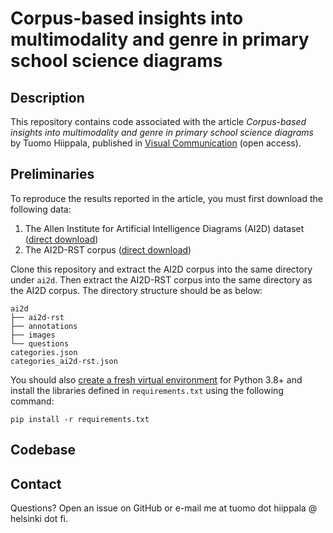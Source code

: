 # Corpus-based insights into multimodality and genre in primary school science diagrams

## Description

This repository contains code associated with the article *Corpus-based insights into multimodality and genre in primary school science diagrams* by Tuomo Hiippala, published in [Visual Communication](https://doi.org/10.1177/14703572231161829) (open access).

## Preliminaries

To reproduce the results reported in the article, you must first download the following data:

 1. The Allen Institute for Artificial Intelligence Diagrams (AI2D) dataset ([direct download](http://ai2-website.s3.amazonaws.com/data/ai2d-all.zip))
 2. The AI2D-RST corpus ([direct download](https://korp.csc.fi/download/AI2D-RST/v1.1/ai2d-rst-v1-1.zip))

Clone this repository and extract the AI2D corpus into the same directory under `ai2d`. Then extract the AI2D-RST corpus into the same directory as the AI2D corpus. The directory structure should be as below:

```
ai2d
├── ai2d-rst
├── annotations
├── images
└── questions
categories.json
categories_ai2d-rst.json
```

You should also [create a fresh virtual environment](https://docs.python.org/3/library/venv.html) for Python 3.8+ and install the libraries defined in `requirements.txt` using the following command:

`pip install -r requirements.txt`

## Codebase

## Contact

Questions? Open an issue on GitHub or e-mail me at tuomo dot hiippala @ helsinki dot fi.
